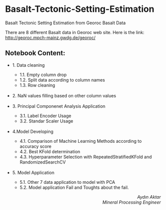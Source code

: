 # Basalt-Tectonic-Setting-Estimation
Basalt Tectonic Setting Estimation from Georoc Basalt Data

There are 8 different Basalt data in Georoc web site. Here is the link: http://georoc.mpch-mainz.gwdg.de/georoc/

## Notebook Content:

<ul>
  <li>1. Data cleaning</li>
  <ul>
    <li>1.1. Empty column drop</li>
    <li>1.2. Split data according to column names</li>
    <li>1.3. Row cleaning </li>
  </ul>
  <br>
  <li>2. NaN values filling based on other column values</li>
  <br>
  <li>3. Principal Componenet Analysis Application</li>  
  <ul>
    <li>3.1. Label Encoder Usage</li>
    <li>3.2. Standar Scaler Usage</li>
  </ul>
  <br>
  <li>4.Model Developing</li>
  <ul>
    <li>4.1. Comparison of Machine Learning Methods according to accuracy score</li>
    <li>4.2. Best KFold determination</li>
    <li>4.3. Hyperparameter Selection with RepeatedStratifiedKFold and RandomizedSearchCV</li>
  </ul>
  <br>
  <li>5. Model Application</li>
  <ul>
    <li>5.1. Other 7 data application to model with PCA</li>
    <li>5.2. Model application Fail and Toughts about the fail.</li>
  </ul>
</ul>

<p style = text-align:right>
  <em> Aydın Aktar </em>
  <br>
  <em> Mineral Processing Engineer</em>
</p>
